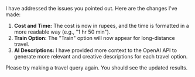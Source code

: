 I have addressed the issues you pointed out. Here are the changes I've made:

1.  **Cost and Time:** The cost is now in rupees, and the time is formatted in a more readable way (e.g., "1 hr 50 min").
2.  **Train Option:** The "Train" option will now appear for long-distance travel.
3.  **AI Descriptions:** I have provided more context to the OpenAI API to generate more relevant and creative descriptions for each travel option.

Please try making a travel query again. You should see the updated results.